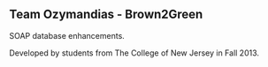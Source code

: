 Team Ozymandias - Brown2Green
---

SOAP database enhancements.

Developed by students from The College of New Jersey in Fall 2013.
